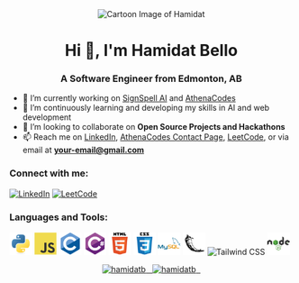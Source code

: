 <div align="center">
  <img src="cartoon-image.jpg" alt="Cartoon Image of Hamidat" width="1000"/>
</div>

<h1 align="center">Hi 👋, I'm Hamidat Bello</h1>
<h3 align="center">A Software Engineer from Edmonton, AB</h3>

- 🔭 I’m currently working on [SignSpell AI](https://github.com/your-signspell-repo) and [AthenaCodes](https://athenacodes.org)
- 🌱 I’m continuously learning and developing my skills in AI and web development
- 👯 I’m looking to collaborate on **Open Source Projects and Hackathons**
- 📫 Reach me on [LinkedIn](https://linkedin.com/in/your-linkedin-profile), [AthenaCodes Contact Page](https://athenacodes.org/contact), [LeetCode](https://leetcode.com/your-leetcode-profile), or via email at **your-email@gmail.com**

<h3 align="left">Connect with me:</h3>
<p align="left">
<a href="https://linkedin.com/in/your-linkedin-profile" target="blank"><img align="center" src="https://raw.githubusercontent.com/rahuldkjain/github-profile-readme-generator/master/src/images/icons/Social/linked-in-alt.svg" alt="LinkedIn" height="30" width="40" /></a>
<a href="https://leetcode.com/your-leetcode-profile" target="blank"><img align="center" src="https://raw.githubusercontent.com/rahuldkjain/github-profile-readme-generator/master/src/images/icons/Social/leet-code.svg" alt="LeetCode" height="30" width="40" /></a>
</p>

<h3 align="left">Languages and Tools:</h3>
<p align="left">
<img src="https://raw.githubusercontent.com/devicons/devicon/master/icons/python/python-original.svg" alt="Python" width="40" height="40"/>
<img src="https://raw.githubusercontent.com/devicons/devicon/master/icons/javascript/javascript-original.svg" alt="JavaScript" width="40" height="40"/>
<img src="https://raw.githubusercontent.com/devicons/devicon/master/icons/c/c-original.svg" alt="C" width="40" height="40"/>
<img src="https://raw.githubusercontent.com/devicons/devicon/master/icons/csharp/csharp-original.svg" alt="C#" width="40" height="40"/>
<img src="https://raw.githubusercontent.com/devicons/devicon/master/icons/html5/html5-original-wordmark.svg" alt="HTML5" width="40" height="40"/>
<img src="https://raw.githubusercontent.com/devicons/devicon/master/icons/css3/css3-original-wordmark.svg" alt="CSS3" width="40" height="40"/>
<img src="https://raw.githubusercontent.com/devicons/devicon/master/icons/mysql/mysql-original-wordmark.svg" alt="SQL" width="40" height="40"/>
<img src="https://raw.githubusercontent.com/devicons/devicon/master/icons/flask/flask-original.svg" alt="Flask" width="40" height="40"/>
<img src="https://www.vectorlogo.zone/logos/tailwindcss/tailwindcss-icon.svg" alt="Tailwind CSS" width="40" height="40"/>
<img src="https://raw.githubusercontent.com/devicons/devicon/master/icons/nodejs/nodejs-original-wordmark.svg" alt="Node.js" width="40" height="40"/>
</p>

<div align="center">
  <a href="https://github.com/hamidatb">
    <img src="https://github-readme-stats.vercel.app/api?username=hamidatb&show_icons=true&locale=en&theme=github_dark" height="150" alt="hamidatb" />&nbsp;&nbsp;
    <img src="https://github-readme-streak-stats.herokuapp.com/?user=hamidatb&theme=dark" height="150" alt="hamidatb" />&nbsp;&nbsp;
  </a>
</div>
